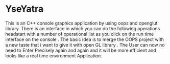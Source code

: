 # YseYatra

This is an C++ console graphics application by using oops and openglut library.
There is an interface in which you can do the following operations headstart with a number of operational list as you click on the run time interface on the console .
The basic idea is to merge the OOPS project with a new taste that i want to give it with open GL library .
The User can now no need to Enter Precisely again and again and  it will be more efficient and looks like a real time environment Application. 
